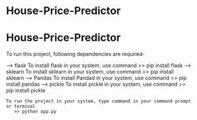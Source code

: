 # House-Price-Predictor
# House-Price-Predictor

To run this project, following dependencies are required-

  --> flask
       To install flask in your system, use command 
       >> pip install flask
   --> sklearn
       To install sklearn in your system, use command 
       >> pip install sklearn
    --> Pandas
       To install Pandad in your system, use command 
       >> pip install pandas
    --> pickle
       To install pickle in your system, use command 
       >> pip install pickle
    
    To run the project in your system, type command in your command prompt or terminal
       >> python app.py
       
